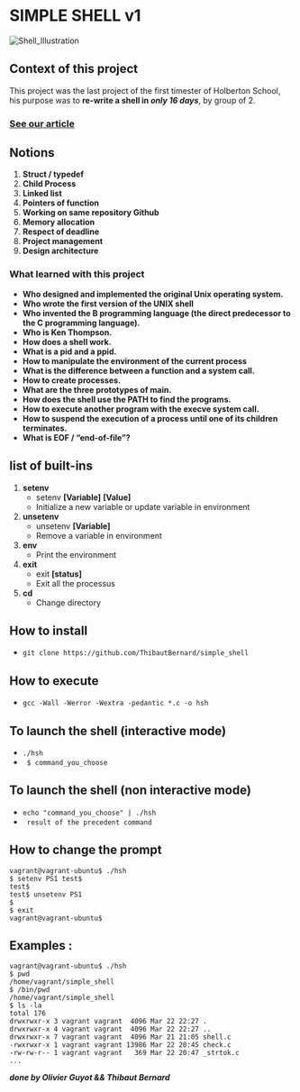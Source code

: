 # SIMPLE SHELL **v1**
![Shell_Illustration](https://upload.wikimedia.org/wikipedia/commons/thumb/1/1f/Tcsh_ejecutándose_en_escritorio_Mac_OSX.png/1200px-Tcsh_ejecutándose_en_escritorio_Mac_OSX.png)
## Context of this project
This project was the last project of the first timester of Holberton School, his purpose was to **re-write a shell in *only 16 days***, by group of 2. 
### [See our article](https://olivier-guyot-cu.medium.com/what-happened-when-you-type-ls-l-6e949275d268)
## Notions 
1. **Struct / typedef**
2. **Child Process**
3. **Linked list**
4. **Pointers of function**
5. **Working on same repository Github**
6. **Memory allocation**
7. **Respect of deadline**
8. **Project management**
9. **Design architecture**
### What learned with this project
   * **Who designed and implemented the original Unix operating system.**
   * **Who wrote the first version of the UNIX shell**
   * **Who invented the B programming language (the direct predecessor to the C programming language).**
   * **Who is Ken Thompson.**
   * **How does a shell work.**
   * **What is a pid and a ppid.**
   * **How to manipulate the environment of the current process**
   * **What is the difference between a function and a system call.**
   * **How to create processes.**
   * **What are the three prototypes of main.**
   * **How does the shell use the PATH to find the programs.**
   * **How to execute another program with the execve system call.**
   * **How to suspend the execution of a process until one of its children terminates.**
   * **What is EOF / “end-of-file”?**

## list of built-ins
1. **setenv**
    * setenv **[Variable]** **[Value]**
    * Initialize a new variable or update variable in environment
2. **unsetenv**
    * unsetenv **[Variable]**
    * Remove a variable in environment
3. **env**
    * Print the environment
4. **exit**
    * exit **[status]**
    * Exit all the processus
5. **cd**
    * Change directory
## How to install
* ``` git clone https://github.com/ThibautBernard/simple_shell ```
## How to execute
* ``` gcc -Wall -Werror -Wextra -pedantic *.c -o hsh ```

## To launch the shell (interactive mode)
* ``` ./hsh ```
* ``` $ command_you_choose```

## To launch the shell (non interactive mode)
* ``` echo "command_you_choose" | ./hsh ```
* ``` result of the precedent command```

## How to change the prompt
``` 
vagrant@vagrant-ubuntu$ ./hsh
$ setenv PS1 test$
test$
test$ unsetenv PS1
$
$ exit
vagrant@vagrant-ubuntu$
 ``` 

## Examples : 
``` 
vagrant@vagrant-ubuntu$ ./hsh
$ pwd
/home/vagrant/simple_shell
$ /bin/pwd
/home/vagrant/simple_shell
$ ls -la
total 176
drwxrwxr-x 3 vagrant vagrant  4096 Mar 22 22:27 .
drwxrwxr-x 4 vagrant vagrant  4096 Mar 22 22:27 ..
drwxrwxr-x 7 vagrant vagrant  4096 Mar 21 21:05 shell.c
-rwxrwxr-x 1 vagrant vagrant 13986 Mar 22 20:45 check.c
-rw-rw-r-- 1 vagrant vagrant   369 Mar 22 20:47 _strtok.c
...
 ``` 
 ***done by Olivier Guyot && Thibaut Bernard***

